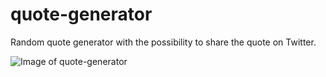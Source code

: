 # quote-generator
Random quote generator with the possibility to share the quote on Twitter.

![Image of quote-generator](https://github.com/joshuakalungi/joshuakalungi/blob/main/quote-generator/pexels-pixabay-235986.jpg)
